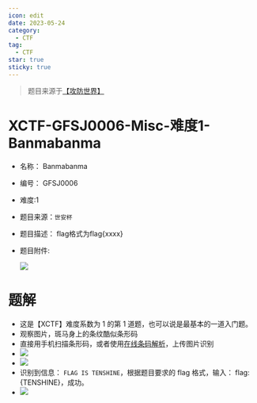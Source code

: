 ```yaml
---
icon: edit
date: 2023-05-24
category:
  - CTF
tag:
  - CTF
star: true
sticky: true
---
```


> 题目来源于[【攻防世界】]( https://adworld.xctf.org.cn/challenges/list)

# XCTF-GFSJ0006-Misc-难度1-Banmabanma
- 名称： Banmabanma
- 编号： GFSJ0006
- 难度:1
- 题目来源：`世安杯`
- 题目描述：
	flag格式为flag{xxxx}

- 题目附件:

	![](/images/ctf/2ce09809deb0483483dd9bbdeae4405a.png)

# 题解
- 这是【XCTF】难度系数为 1 的第 1 道题，也可以说是最基本的一道入门题。
- 观察图片，斑马身上的条纹酷似条形码
- 直接用手机扫描条形码，或者使用[在线条码解析](https://online-barcode-reader.inliteresearch.com/)，上传图片识别
- ![](/images/ctf/95d5d236233c438e8e0df7827047a3db.png)
- ![](/images/ctf/5727929321d846db8c6abca6c57f5548.png)
- 识别到信息： `FLAG IS TENSHINE`，根据题目要求的 flag 格式，输入： flag:{TENSHINE}，成功。
- ![](/images/ctf/dcb647b24cd44c78ba72f351e5b72b9e.png)

